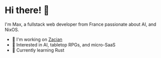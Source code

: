 # Hi there! 👋

I'm Max, a fullstack web developer from France passionate about AI, and NixOS.

- 🔭 I'm working on [Zacian](https://github.com/monzey/zacian)  
- 🧠 Interested in AI, tabletop RPGs, and micro-SaaS  
- 🌱 Currently learning Rust
